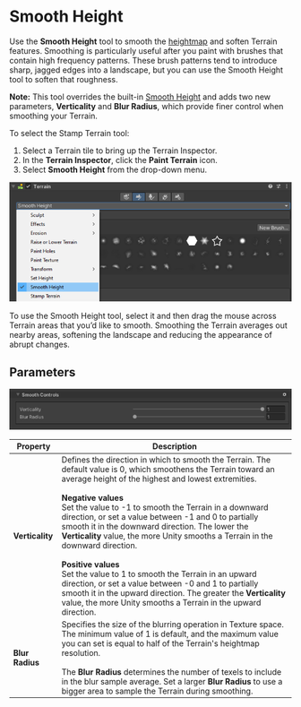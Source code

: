 # Smooth Height

Use the **Smooth Height** tool to smooth the [heightmap](https://docs.unity3d.com/Manual/terrain-Heightmaps.html) and soften Terrain features. Smoothing is particularly useful after you paint with brushes that contain high frequency patterns. These brush patterns tend to introduce sharp, jagged edges into a landscape, but you can use the Smooth Height tool to soften that roughness.

**Note:** This tool overrides the built-in [Smooth Height](https://docs.unity3d.com/Manual/terrain-SmoothHeight.html) and adds two new parameters, **Verticality** and **Blur Radius**, which provide finer control when smoothing your Terrain.

To select the Stamp Terrain tool:
1. Select a Terrain tile to bring up the Terrain Inspector. 
2. In the **Terrain Inspector**, click the **Paint Terrain** icon.
3. Select **Smooth Height** from the drop-down menu.

![](images/2-80-smooth-height-01.png)

To use the Smooth Height tool, select it and then drag the mouse across Terrain areas that you’d like to smooth. Smoothing the Terrain averages out nearby areas, softening the landscape and reducing the appearance of abrupt changes.

## Parameters

![](images/2-80-smooth-height-02.png)

| **Property**    | **Description** |
| --------------- | --------------- |
| **Verticality** | Defines the direction in which to smooth the Terrain. The default value is 0, which smoothens the Terrain toward an average height of the highest and lowest extremities.<br /><br />**Negative values**<br />Set the value to -1 to smooth the Terrain in a downward direction, or set a value between -1 and 0 to partially smooth it in the downward direction. The lower the **Verticality** value, the more Unity smooths a Terrain in the downward direction.<br /><br />**Positive values**<br />Set the value to 1 to smooth the Terrain in an upward direction, or set a value between -0 and 1 to partially smooth it in the upward direction. The greater the **Verticality** value, the more Unity smooths a Terrain in the upward direction. |
| **Blur Radius** | Specifies the size of the blurring operation in Texture space. The minimum value of 1 is default, and the maximum value you can set is equal to half of the Terrain's heightmap resolution.<br /><br />The **Blur Radius** determines the number of texels to include in the blur sample average. Set a larger **Blur Radius** to use a bigger area to sample the Terrain during smoothing.  |
